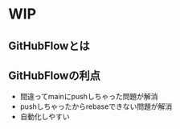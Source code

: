 # WIP

## GitHubFlowとは

## GitHubFlowの利点

- 間違ってmainにpushしちゃった問題が解消
- pushしちゃったからrebaseできない問題が解消
- 自動化しやすい
